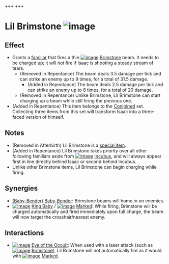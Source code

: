 +++
+++

 # Lil Brimstone ![image](/image/Lil_Brimstone.png) 


Effect
--------


* Grants a [familiar](/wiki/Familiar "Familiar") that fires a thin [![image](/image/Brimstone.png)](/wiki/Brimstone "Brimstone") [Brimstone](/wiki/Brimstone "Brimstone") beam. It needs to be charged up; it will not fire if Isaac is shooting a steady stream of tears.
	+ (Removed in Repentance) The beam deals 3.5 damage per tick and can strike an enemy up to 9 times, for a total of 31.5 damage.
		- (Added in Repentance) The beam deals 2.5 damage per tick and can strike an enemy up to 8 times, for a total of 20 damage.
	+ (Removed in Repentance) Unlike Brimstone, Lil Brimstone can start charging up a beam while still firing the previous one.
* (Added in Repentance) This item belongs to the [Conjoined](/wiki/Conjoined "Conjoined") set. Collecting three items from this set will transform Isaac into a three-faced version of himself.


Notes
-------


* (Removed in Afterbirth) Lil Brimstone is a [special item](/wiki/Special_Item "Special Item").
* (Added in Repentance) Lil Brimstone takes priority over all other following familiars aside from [![image](/image/Incubus.png)](/wiki/Incubus "Incubus") [Incubus](/wiki/Incubus "Incubus"), and will always appear first in line directly behind Isaac or second behind Incubus.
* Unlike other Brimstone items, Lil Brimstone can begin charging while firing.


Synergies
-----------


* [(Baby-Bender)](/wiki/Baby-Bender "Baby-Bender") [Baby-Bender](/wiki/Baby-Bender "Baby-Bender"): Brimstone beams will home in on enemies.
* [![image](/image/King_Baby.png)](/wiki/King_Baby "King Baby") [King Baby](/wiki/King_Baby "King Baby") / [![image](/image/Marked.png)](/wiki/Marked "Marked") [Marked](/wiki/Marked "Marked"): While firing, Brimstone will be charged automatically and fired immediately upon full charge, the beam will now target the crosshair/nearest enemy.


Interactions
--------------


* [![image](/image/Eye_of_the_Occult.png)](/wiki/Eye_of_the_Occult "Eye of the Occult") [Eye of the Occult](/wiki/Eye_of_the_Occult "Eye of the Occult"): When used with a laser attack (such as [![image](/image/Brimstone.png)](/wiki/Brimstone "Brimstone") [Brimstone](/wiki/Brimstone "Brimstone")), Lil Brimstone will not automatically fire as it would with [![image](/image/Marked.png)](/wiki/Marked "Marked") [Marked](/wiki/Marked "Marked").


